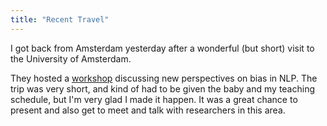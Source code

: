 ```yaml
---
title: "Recent Travel"
---
```


I got back from Amsterdam yesterday after a wonderful (but short) visit to the University of Amsterdam. 

They hosted a [workshop](https://wai-amsterdam.github.io/) discussing new perspectives on bias in NLP.
The trip was very short, and kind of had to be given the baby and my teaching schedule, but I'm very glad I made it happen. 
It was a great chance to present and also get to meet and talk with researchers in this area. 